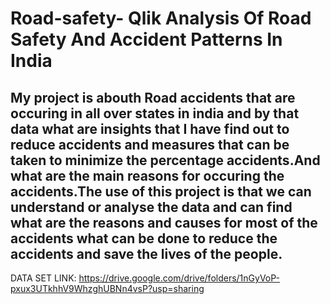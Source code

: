 # Road-safety- Qlik Analysis Of Road Safety And Accident Patterns In India
## My project is abouth Road accidents that are occuring in all over states in india and by that data what are insights that I have find out to reduce accidents and measures that can be taken to minimize the percentage accidents.And what are the main reasons for occuring the accidents.The use of this project is that we can understand or analyse the data and can find what are the reasons and causes for most of the accidents what can be done to reduce the accidents and save the lives of the people.
DATA SET LINK: https://drive.google.com/drive/folders/1nGyVoP-pxux3UTkhhV9WhzghUBNn4vsP?usp=sharing 
